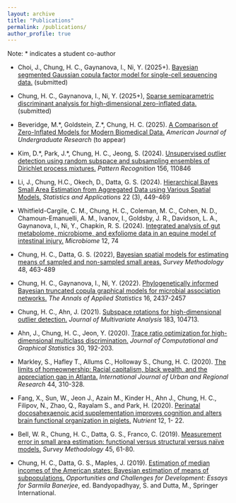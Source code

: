 ```yaml
---
layout: archive
title: "Publications"
permalink: /publications/
author_profile: true
---
```


<!---  * authors (2023). title of the paper. *journal*. [[URL]](https://). [[GitHub]](https://). --->

<!--- * Ahn, S., Cha, H., **Chung, H. C.**, Ahn, J. (2024+), Monotone clustering. (Submitted) --->
Note: \* indicates a student co-author


* Choi, J., Chung, H. C., Gaynanova, I., Ni, Y. (2025+). [Bayesian segmented Gaussian copula factor model for single-cell sequencing data.](https://arxiv.org/abs/2403.15983) (submitted)

* Chung, H. C., Gaynanova, I., Ni, Y. (2025+), [Sparse semiparametric discriminant analysis for high-dimensional zero-inflated data.](https://arxiv.org/abs/2208.03734) (submitted)

* Beveridge, M.\*, Goldstein, Z.\*, Chung, H. C. (2025). [A Comparison of Zero-Inflated Models for Modern Biomedical Data.](https://arxiv.org/pdf/2411.12086) *American Journal of Undergraduate Research* (to appear)

* Kim, D.\*, Park, J.\*, Chung, H. C., Jeong, S. (2024). [Unsupervised outlier detection using random subspace and subsampling ensembles of Dirichlet process mixtures.](https://www.sciencedirect.com/science/article/pii/S0031320324005971) *Pattern Recognition* 156, 110846

* Li, J., Chung, H.C., Okech, D., Datta, G. S. (2024). [Hierarchical Bayes Small Area Estimation from Aggregated Data using Various Spatial Models.](https://ssca.org.in/media/27_SA22122024_Bimal_GE_Gauri_S_lQJmvtv._Datta_20092024_FINAL_Finally.pdf) *Statistics and Applications* 22 (3), 449-469

* Whitfield-Cargile, C. M., Chung, H. C., Coleman, M. C., Cohen, N. D., Chamoun-Emanuelli, A. M., Ivanov, I., Goldsby, J. R., Davidson, L. A., Gaynanova, I., Ni, Y., Chapkin, R. S. (2024). [Integrated analysis of gut metabolome, microbiome, and exfoliome data in an equine model of intestinal injury.](https://microbiomejournal.biomedcentral.com/counter/pdf/10.1186/s40168-024-01785-1.pdf) *Microbiome* 12, 74

* Chung, H. C., Datta, G. S. (2022), [Bayesian spatial models for estimating means of sampled and non-sampled small areas.](https://www150.statcan.gc.ca/n1/pub/12-001-x/2022002/article/00012-eng.htm) *Survey Methodology* 48, 463-489

* Chung, H. C., Gaynanova, I., Ni, Y. (2022). [Phylogenetically informed Bayesian truncated copula graphical models for microbial association networks.](https://projecteuclid.org/journals/annals-of-applied-statistics/volume-16/issue-4/Phylogenetically-informed-Bayesian-truncated-copula-graphical-models-for-microbial-association/10.1214/21-AOAS1598.short) *The Annals of Applied Statistics* 16, 2437-2457

* Chung, H. C., Ahn, J. (2021). [Subspace rotations for high-dimensional outlier detection.](https://www.sciencedirect.com/science/article/abs/pii/S0047259X20302943) *Journal of Multivariate Analysis* 183, 104713.

* Ahn, J., Chung, H. C., Jeon, Y. (2020). [Trace ratio optimization for high-dimensional multiclass discrimination.](https://www.tandfonline.com/doi/abs/10.1080/10618600.2020.1807352?journalCode=ucgs20) *Journal of Computational and Graphical Statistics* 30, 192-203.

* Markley, S., Hafley T., Allums C., Holloway S., Chung, H. C. (2020). [The limits of homeownership: Racial capitalism, black wealth, and the appreciation gap in Atlanta.](https://onlinelibrary.wiley.com/doi/abs/10.1111/1468-2427.12873) *International Journal of Urban and Regional Research* 44, 310-328.

* Fang, X., Sun, W., Jeon J., Azain M., Kinder H., Ahn J., Chung, H. C., Filipov, N., Zhao, Q., Rayalam S., and Park, H. (2020). [Perinatal docosahexaenoic acid supplementation improves cognition and alters brain functional organization in piglets.](https://www.mdpi.com/2072-6643/12/7/2090) *Nutrient* 12, 1- 22.  

* Bell, W. R., Chung, H. C., Datta, G. S., Franco, C. (2019). [Measurement error in small area estimation: functional versus structural versus naïve models.](https://www150.statcan.gc.ca/n1/pub/12-001-x/2019001/article/00005-eng.htm) *Survey Methodology* 45, 61-80.

* Chung, H. C., Datta, G. S., Maples, J. (2019). [Estimation of median incomes of the American states: Bayesian estimation of means of subpopulations.](https://link.springer.com/chapter/10.1007/978-981-13-9981-7_23) *Opportunities and Challenges for Development: Essays for Sarmila Banerjee*, ed. Bandyopadhyay, S. and Dutta, M., Springer International.



